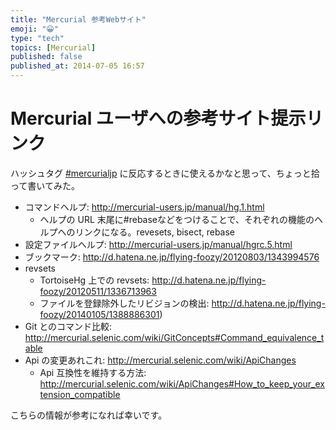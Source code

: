 ```yaml
---
title: "Mercurial 参考Webサイト"
emoji: "😀"
type: "tech"
topics: [Mercurial]
published: false
published_at: 2014-07-05 16:57
---
```

# Mercurial ユーザへの参考サイト提示リンク

ハッシュタグ [#mercurialjp](https://twitter.com/hashtag/mercurialjp?src=hash) に反応するときに使えるかなと思って、ちょっと拾って書いてみた。

* コマンドヘルプ: http://mercurial-users.jp/manual/hg.1.html
    * ヘルプの URL 末尾に#rebaseなどをつけることで、それぞれの機能のヘルプへのリンクになる。revesets, bisect, rebase
* 設定ファイルヘルプ: http://mercurial-users.jp/manual/hgrc.5.html
* ブックマーク: http://d.hatena.ne.jp/flying-foozy/20120803/1343994576
* revsets
    * TortoiseHg 上での revsets: http://d.hatena.ne.jp/flying-foozy/20120511/1336713963
    * ファイルを登録除外したリビジョンの検出: http://d.hatena.ne.jp/flying-foozy/20140105/1388886301)
* Git とのコマンド比較: http://mercurial.selenic.com/wiki/GitConcepts#Command_equivalence_table
* Api の変更あれこれ: http://mercurial.selenic.com/wiki/ApiChanges
	* Api 互換性を維持する方法: http://mercurial.selenic.com/wiki/ApiChanges#How_to_keep_your_extension_compatible

こちらの情報が参考になれば幸いです。

